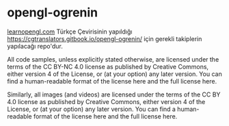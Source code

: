# opengl-ogrenin
[learnopengl.com](https://learnopengl.com/) Türkçe Çevirisinin yapıldığı https://cgtranslators.gitbook.io/opengl-ogrenin/ için gerekli takiplerin yapılacağı repo'dur.

All code samples, unless explicitly stated otherwise, are licensed under the terms of the CC BY-NC 4.0 license as published by Creative Commons, either version 4 of the License, or (at your option) any later version. You can find a human-readable format of the license here and the full license here. 

Similarly, all images (and videos) are licensed under the terms of the CC BY 4.0 license as published by Creative Commons, either version 4 of the License, or (at your option) any later version. You can find a human-readable format of the license here and the full license here. 
